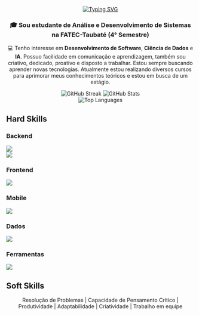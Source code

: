 <p align="center">
 <a href="https://git.io/typing-svg"><img src="https://readme-typing-svg.herokuapp.com?font=Fira+Code&duration=6000&pause=1000&center=true&vCenter=true&width=435&lines=Full+Stack+Developer" alt="Typing SVG" /></a>
</p>

<div align="center">
 <h3>🎓 Sou estudante de Análise e Desenvolvimento de Sistemas na FATEC-Taubaté (4° Semestre)</h3>
 
 💻 Tenho interesse em <strong>Desenvolvimento de Software</strong>, <strong>Ciência de Dados</strong> e <strong>IA</strong>. Possuo facilidade em comunicação e aprendizagem, também sou criativo, dedicado, proativo e disposto a trabalhar. Estou sempre buscando aprender novas tecnologias. Atualmente estou realizando diversos cursos para aprimorar meus conhecimentos teóricos e estou em busca de um estágio.
</div>

<div align="center">
  <img src="https://streak-stats.demolab.com?user=HugoBorrego&theme=dark&border_radius=10&count_private=true" alt="GitHub Streak" />
  <img src="https://github-readme-stats.vercel.app/api?username=HugoBorrego&show_icons=true&theme=dark&border_radius=10&count_private=true" alt="GitHub Stats" />
</div>
<div align="center">
  <img src="https://github-readme-stats.vercel.app/api/top-langs?username=HugoBorrego&layout=compact&theme=dark&border_radius=10&langs_count=8" alt="Top Languages" />
</div>

## Hard Skills
### Backend
<div>
  <img src="https://skillicons.dev/icons?i=py,java,javascript,cs,cpp,c" /><br>
  <img src="https://skillicons.dev/icons?i=dotnet,spring,nodejs" /><br>
</div>

### Frontend
<div>
  <img src="https://skillicons.dev/icons?i=html,css,javascript,react,vite,tailwind" />
</div>

### Mobile
<div>
  <img src="https://skillicons.dev/icons?i=dart,flutter" /><br>
</div>

### Dados
<div>
  <img src="https://skillicons.dev/icons?i=mysql,postgresql" /><br>
</div>

### Ferramentas
<div>
  <img src="https://skillicons.dev/icons?i=vscode,figma,git,github" /><br>
</div>

## Soft Skills
<div align="center">
 Resolução de Problemas | Capacidade de Pensamento Crítico | Produtividade | Adaptabilidade | Criatividade | Trabalho em equipe
</div>

